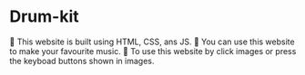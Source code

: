 # Drum-kit

🥁 This website is built using HTML, CSS, ans JS.
🥁 You can use this website to make your favourite music.
🥁 To use this website by click images or press the keyboad buttons shown in images.
